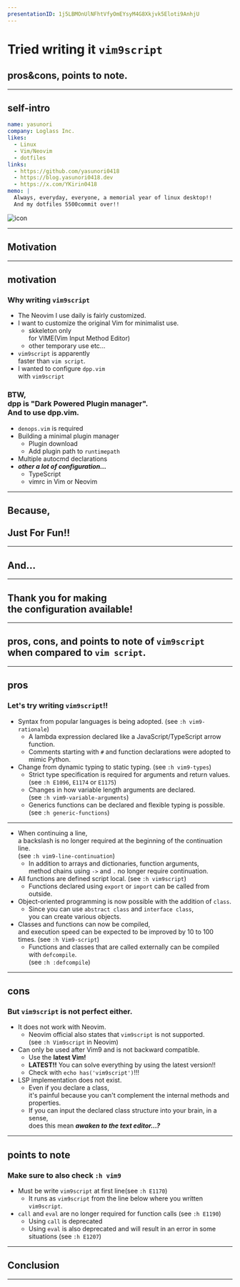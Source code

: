 ```yaml
---
presentationID: 1j5LBMOnUlNFhtVfyOmEYsyM4G8Xkjvk5Eloti9AnhjU
---
```


<!-- textlint-disable -->

<!-- {"layout": "front_cover_custom", "freeze": true} -->

# Tried writing it `vim9script`

## pros&cons, points to note.

---

<!-- {"layout": "head_title", "freeze": true} -->

## self-intro

```yaml
name: yasunori
company: Loglass Inc.
likes:
  - Linux
  - Vim/Neovim
  - dotfiles
links:
  - https://github.com/yasunori0418
  - https://blog.yasunori0418.dev
  - https://x.com/YKirin0418
memo: |
  Always, everyday, everyone, a memorial year of linux desktop!!
  And my dotfiles 5500commit over!!
```

![icon](https://github.com/yasunori0418.png)

---

<!-- {"layout": "section", "freeze": true} -->

## Motivation

---

<!-- {"layout": "2column_contents_custom", "freeze": true} -->

## motivation

### Why writing `vim9script`

- The Neovim I use daily is fairly customized.
- I want to customize the original Vim for minimalist use.
  - skkeleton only <br>for VIME(Vim Input Method Editor)
  - other temporary use etc...
- `vim9script` is apparently <br>faster than `vim script`.
- I wanted to configure `dpp.vim` <br>with `vim9script`

### BTW, <br>dpp is "Dark Powered Plugin manager".<br>And to use dpp.vim.

- `denops.vim` is required
- Building a minimal plugin manager
  - Plugin download
  - Add plugin path to `runtimepath`
- Multiple autocmd declarations
- ***other a lot of configuration...***
  - TypeScript
  - vimrc in Vim or Neovim

---

<!-- {"layout": "center", "freeze": true} -->

## Because,<br><br>Just For Fun!!

---

<!-- {"layout": "center", "freeze": true} -->

## And...

---

<!-- {"layout": "center", "freeze": true} -->

## Thank you for making <br>                  the configuration available!

---

<!-- {"layout": "section", "freeze": true} -->

## pros, cons, and points to note of `vim9script`<br>when compared to `vim script`.

---

<!-- {"layout": "contents_custom", "freeze": true} -->

## pros

### Let's try writing `vim9script`!!

- Syntax from popular languages is being adopted. (see `:h vim9-rationale`)
  - A lambda expression declared like a JavaScript/TypeScript arrow function.
  - Comments starting with `#` and function declarations were adopted to mimic Python.
- Change from dynamic typing to static typing. (see `:h vim9-types`)
  - Strict type specification is required for arguments and return values.<br>  (see `:h E1096`, `E1174` or `E1175`)
  - Changes in how variable length arguments are declared.<br>  (see `:h vim9-variable-arguments`)
  - Generics functions can be declared and flexible typing is possible.<br>   (see `:h generic-functions`)

---

<!-- {"layout": "contents_only", "freeze": true} -->

- When continuing a line,<br>a backslash is no longer required at the beginning of the continuation line.<br>   (see `:h vim9-line-continuation`)
  - In addition to arrays and dictionaries, function arguments,<br>method chains using `->` and `.` no longer require continuation.
- All functions are defined script local. (see `:h vim9script`)
  - Functions declared using `export` or `import` can be called from outside.
- Object-oriented programming is now possible with the addition of `class`.
  - Since you can use `abstract class` and `interface class`,<br>you can create various objects.
- Classes and functions can now be compiled,<br>and execution speed can be expected to be improved by 10 to 100 times. (see `:h Vim9-script`)
  - Functions and classes that are called externally can be compiled with `defcompile`.<br>   (see `:h :defcompile`)

---

<!-- {"layout": "contents_custom", "freeze": true} -->

## cons

### But `vim9script` is not perfect either.

- It does not work with Neovim.
  - Neovim official also states that `vim9script` is not supported.<br>   (see `:h Vim9script` in Neovim)
- Can only be used after Vim9 and is not backward compatible.
  - Use the **latest Vim!**
  - **LATEST!!** You can solve everything by using the latest version!!
  - Check with `echo has('vim9script')`!!!
- LSP implementation does not exist.
  - Even if you declare a class,<br>    it's painful because you can't complement the internal methods and properties.
  - If you can input the declared class structure into your brain, in a sense,<br>    does this mean ***awaken to the text editor...?***

---

<!-- {"layout": "contents_custom", "freeze": false} -->

## points to note

### Make sure to also check `:h vim9`

- Must be write `vim9script` at first line(see `:h E1170`)
  - It runs as `vim9script` from the line below where you written `vim9script`.
- `call` and `eval` are no longer required for function calls (see `:h E1190`)
  - Using `call` is deprecated
  - Using `eval` is also deprecated and will result in an error in some situations (see `:h E1207`)

---

<!-- {"layout": "section", "freeze": true} -->

## Conclusion

---

<!-- {"layout": "contents_only", "freeze": false} -->
